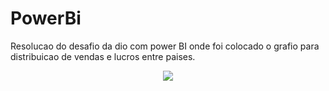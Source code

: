 # PowerBi

Resolucao do desafio da dio com power BI
onde foi colocado o grafio para distribuicao de vendas e lucros entre paises.

<p align="center">
	<img src=".github/workflows/1655146308418.jpg">
</p>
